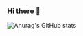 ### Hi there 👋
![Anurag's GitHub stats](https://github-readme-stats.vercel.app/api?username=anuraghazra&show_icons=true&theme=gruvbox)

<!--
**hhhallan/hhhallan** is a ✨ _special_ ✨ repository because its `README.md` (this file) appears on your GitHub profile.

Here are some ideas to get you started:

- 🔭 I’m currently working on ...
- 🌱 I’m currently learning ...
- 👯 I’m looking to collaborate on ...
- 🤔 I’m looking for help with ...
- 💬 Ask me about ...
- 📫 How to reach me: ...
- 😄 Pronouns: ...
- ⚡ Fun fact: ...
-->
